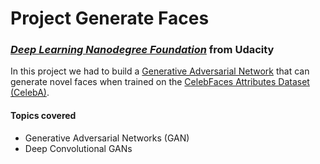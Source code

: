 #  Project Generate Faces

### [_**Deep Learning Nanodegree Foundation**_](https://www.udacity.com/course/deep-learning-nanodegree-foundation--nd101) from Udacity


In this project we had to build a [Generative Adversarial Network](https://en.wikipedia.org/wiki/Generative_adversarial_networks) that can generate novel faces when trained on the [CelebFaces Attributes Dataset (CelebA)](http://mmlab.ie.cuhk.edu.hk/projects/CelebA.html). 

#### Topics covered

- Generative Adversarial Networks (GAN)
- Deep Convolutional GANs
